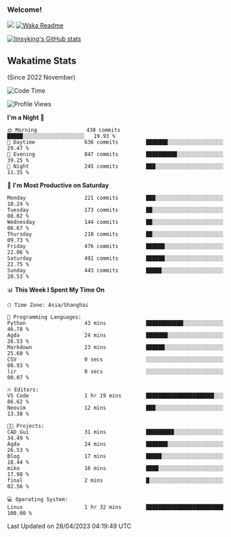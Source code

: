 ### Welcome!

![](https://visitor-badge.glitch.me/badge?page_id=linsyking.linsyking)
[![Waka Readme](https://github.com/linsyking/linsyking/actions/workflows/waka-readme.yml/badge.svg)](https://github.com/linsyking/linsyking/actions/workflows/waka-readme.yml)

[![linsyking's GitHub stats](https://github-readme-stats.vercel.app/api?username=linsyking&show_icons=true&theme=onedark)](https://github.com/anuraghazra/github-readme-stats)

## Wakatime Stats

(Since 2022 November)

<!--START_SECTION:waka-->
![Code Time](http://img.shields.io/badge/Code%20Time-306%20hrs%2018%20mins-blue)

![Profile Views](http://img.shields.io/badge/Profile%20Views-2-blue)

**I'm a Night 🦉** 

```text
🌞 Morning                430 commits         █████░░░░░░░░░░░░░░░░░░░░   19.93 % 
🌆 Daytime                636 commits         ███████░░░░░░░░░░░░░░░░░░   29.47 % 
🌃 Evening                847 commits         ██████████░░░░░░░░░░░░░░░   39.25 % 
🌙 Night                  245 commits         ███░░░░░░░░░░░░░░░░░░░░░░   11.35 % 
```
📅 **I'm Most Productive on Saturday** 

```text
Monday                   221 commits         ███░░░░░░░░░░░░░░░░░░░░░░   10.24 % 
Tuesday                  173 commits         ██░░░░░░░░░░░░░░░░░░░░░░░   08.02 % 
Wednesday                144 commits         ██░░░░░░░░░░░░░░░░░░░░░░░   06.67 % 
Thursday                 210 commits         ██░░░░░░░░░░░░░░░░░░░░░░░   09.73 % 
Friday                   476 commits         ██████░░░░░░░░░░░░░░░░░░░   22.06 % 
Saturday                 491 commits         ██████░░░░░░░░░░░░░░░░░░░   22.75 % 
Sunday                   443 commits         █████░░░░░░░░░░░░░░░░░░░░   20.53 % 
```


📊 **This Week I Spent My Time On** 

```text
🕑︎ Time Zone: Asia/Shanghai

💬 Programming Languages: 
Python                   43 mins             ████████████░░░░░░░░░░░░░   46.78 % 
Agda                     24 mins             ███████░░░░░░░░░░░░░░░░░░   26.53 % 
Markdown                 23 mins             ██████░░░░░░░░░░░░░░░░░░░   25.60 % 
CSV                      0 secs              ░░░░░░░░░░░░░░░░░░░░░░░░░   00.93 % 
lir                      0 secs              ░░░░░░░░░░░░░░░░░░░░░░░░░   00.07 % 

🔥 Editors: 
VS Code                  1 hr 19 mins        ██████████████████████░░░   86.62 % 
Neovim                   12 mins             ███░░░░░░░░░░░░░░░░░░░░░░   13.38 % 

🐱‍💻 Projects: 
CAD_Gui                  31 mins             █████████░░░░░░░░░░░░░░░░   34.49 % 
Agda                     24 mins             ███████░░░░░░░░░░░░░░░░░░   26.53 % 
Blog                     17 mins             █████░░░░░░░░░░░░░░░░░░░░   18.44 % 
miko                     16 mins             ████░░░░░░░░░░░░░░░░░░░░░   17.98 % 
final                    2 mins              █░░░░░░░░░░░░░░░░░░░░░░░░   02.56 % 

💻 Operating System: 
Linux                    1 hr 32 mins        █████████████████████████   100.00 % 
```


 Last Updated on 28/04/2023 04:19:49 UTC
<!--END_SECTION:waka-->
